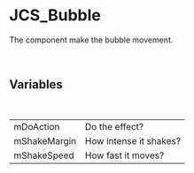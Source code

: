 <div id="content-header">
  <h1>JCS_Bubble</h1>
</div>

<p>
  The component make the bubble movement.
</p>


<br/>
<h2>Variables</h2>
<br/>

<table>
  <tr>
    <td>mDoAction</td>
    <td>Do the effect?</td>
  </tr>
  <tr>
    <td>mShakeMargin</td>
    <td>How intense it shakes?</td>
  </tr>
  <tr>
    <td>mShakeSpeed</td>
    <td>How fast it moves?</td>
  </tr>
</table>
